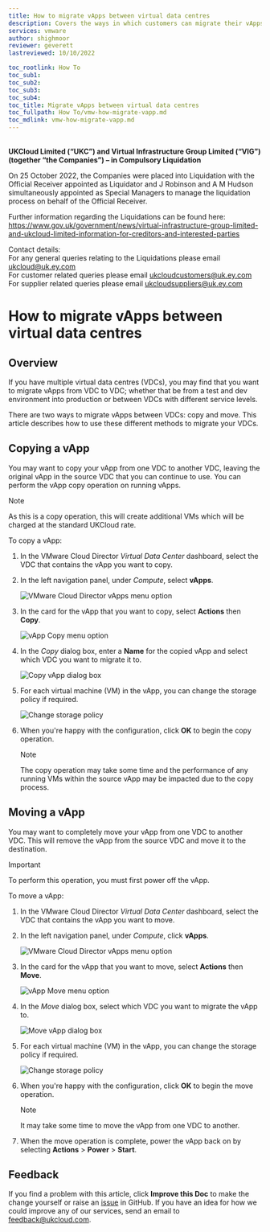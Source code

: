 ```yaml
---
title: How to migrate vApps between virtual data centres
description: Covers the ways in which customers can migrate their vApps between virtual data centres (VDCs)
services: vmware
author: shighmoor
reviewer: geverett
lastreviewed: 10/10/2022

toc_rootlink: How To
toc_sub1:
toc_sub2:
toc_sub3:
toc_sub4:
toc_title: Migrate vApps between virtual data centres
toc_fullpath: How To/vmw-how-migrate-vapp.md
toc_mdlink: vmw-how-migrate-vapp.md
---
```


<br>**UKCloud Limited (“UKC”) and Virtual Infrastructure Group Limited (“VIG”) (together “the Companies”) – in Compulsory Liquidation**

On 25 October 2022, the Companies were placed into Liquidation with the Official Receiver appointed as Liquidator and J Robinson and A M Hudson simultaneously appointed as Special Managers to manage the liquidation process on behalf of the Official Receiver.

Further information regarding the Liquidations can be found here: <https://www.gov.uk/government/news/virtual-infrastructure-group-limited-and-ukcloud-limited-information-for-creditors-and-interested-parties>

Contact details:<br>
For any general queries relating to the Liquidations please email <ukcloud@uk.ey.com><br>
For customer related queries please email <ukcloudcustomers@uk.ey.com><br>
For supplier related queries please email <ukcloudsuppliers@uk.ey.com>

# How to migrate vApps between virtual data centres

## Overview

If you have multiple virtual data centres (VDCs), you may find that you want to migrate vApps from VDC to VDC; whether that be from a test and dev environment into production or between VDCs with different service levels.

There are two ways to migrate vApps between VDCs: copy and move. This article describes how to use these different methods to migrate your VDCs.

## Copying a vApp

You may want to copy your vApp from one VDC to another VDC, leaving the original vApp in the source VDC that you can continue to use. You can perform the vApp copy operation on running vApps.

> [!NOTE]
> As this is a copy operation, this will create additional VMs which will be charged at the standard UKCloud rate.

To copy a vApp:

1. In the VMware Cloud Director *Virtual Data Center* dashboard, select the VDC that contains the vApp you want to copy.

2. In the left navigation panel, under *Compute*, select **vApps**.

   ![VMware Cloud Director vApps menu option](images/vmw-mnu-vapps-vcd10.3.png)

3. In the card for the vApp that you want to copy, select **Actions** then **Copy**.

   ![vApp Copy menu option](images/vmw-vapp-mnu-copy-vcd10.3.png)

4. In the *Copy* dialog box, enter a **Name** for the copied vApp and select which VDC you want to migrate it to.

    ![Copy vApp dialog box](images/vmw-vapp-dlg-copy-vcd10.3.png)

5. For each virtual machine (VM) in the vApp, you can change the storage policy if required.

   ![Change storage policy](images/vmw-vapp-dlg-copy-storage-vcd10.3.png)

6. When you're happy with the configuration, click **OK** to begin the copy operation.

    > [!NOTE]
    > The copy operation may take some time and the performance of any running VMs within the source vApp may be impacted due to the copy process.

## Moving a vApp

You may want to completely move your vApp from one VDC to another VDC. This will remove the vApp from the source VDC and move it to the destination.

> [!IMPORTANT]
> To perform this operation, you must first power off the vApp.

To move a vApp:

1. In the VMware Cloud Director *Virtual Data Center* dashboard, select the VDC that contains the vApp you want to move.

2. In the left navigation panel, under *Compute*, click **vApps**.

   ![VMware Cloud Director vApps menu option](images/vmw-mnu-vapps-vcd10.3.png)

3. In the card for the vApp that you want to move, select **Actions** then **Move**.

   ![vApp Move menu option](images/vmw-vapp-mnu-move-vcd10.3.png)

4. In the *Move* dialog box, select which VDC you want to migrate the vApp to.

   ![Move vApp dialog box](images/vmw-vapp-dlg-move-vcd10.3.png)

5. For each virtual machine (VM) in the vApp, you can change the storage policy if required.

   ![Change storage policy](images/vmw-vapp-dlg-move-storage-vcd10.3.png)

6. When you're happy with the configuration, click **OK** to begin the move operation.

   > [!NOTE]
   > It may take some time to move the vApp from one VDC to another.

7. When the move operation is complete, power the vApp back on by selecting **Actions** > **Power** > **Start**.

## Feedback

If you find a problem with this article, click **Improve this Doc** to make the change yourself or raise an [issue](https://github.com/UKCloud/documentation/issues) in GitHub. If you have an idea for how we could improve any of our services, send an email to <feedback@ukcloud.com>.
